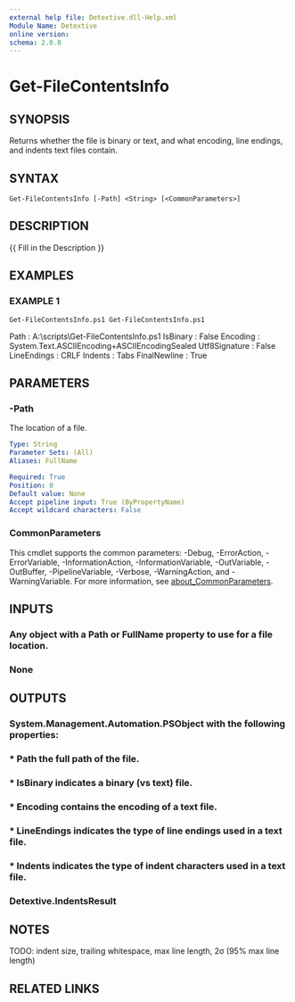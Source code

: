 ```yaml
---
external help file: Detextive.dll-Help.xml
Module Name: Detextive
online version:
schema: 2.0.0
---
```


# Get-FileContentsInfo

## SYNOPSIS
Returns whether the file is binary or text, and what encoding, line endings, and indents text files contain.

## SYNTAX

```
Get-FileContentsInfo [-Path] <String> [<CommonParameters>]
```

## DESCRIPTION
{{ Fill in the Description }}

## EXAMPLES

### EXAMPLE 1
```
Get-FileContentsInfo.ps1 Get-FileContentsInfo.ps1
```

Path          : A:\scripts\Get-FileContentsInfo.ps1
IsBinary      : False
Encoding      : System.Text.ASCIIEncoding+ASCIIEncodingSealed
Utf8Signature : False
LineEndings   : CRLF
Indents       : Tabs
FinalNewline  : True

## PARAMETERS

### -Path
The location of a file.

```yaml
Type: String
Parameter Sets: (All)
Aliases: FullName

Required: True
Position: 0
Default value: None
Accept pipeline input: True (ByPropertyName)
Accept wildcard characters: False
```

### CommonParameters
This cmdlet supports the common parameters: -Debug, -ErrorAction, -ErrorVariable, -InformationAction, -InformationVariable, -OutVariable, -OutBuffer, -PipelineVariable, -Verbose, -WarningAction, and -WarningVariable. For more information, see [about_CommonParameters](http://go.microsoft.com/fwlink/?LinkID=113216).

## INPUTS

### Any object with a Path or FullName property to use for a file location.
### None

## OUTPUTS

### System.Management.Automation.PSObject with the following properties:
### * Path the full path of the file.
### * IsBinary indicates a binary (vs text) file.
### * Encoding contains the encoding of a text file.
### * LineEndings indicates the type of line endings used in a text file.
### * Indents indicates the type of indent characters used in a text file.
### Detextive.IndentsResult

## NOTES
TODO: indent size, trailing whitespace, max line length, 2σ (95% max line length)

## RELATED LINKS
